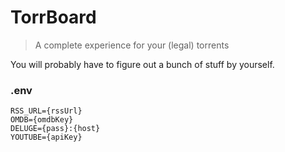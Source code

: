 # TorrBoard

> A complete experience for your (legal) torrents

You will probably have to figure out a bunch of stuff by yourself.

### .env

```
RSS_URL={rssUrl}
OMDB={omdbKey}
DELUGE={pass}:{host}
YOUTUBE={apiKey}
```
